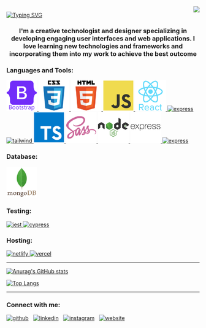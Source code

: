  
  <img align="right" src="https://visitor-badge.laobi.icu/badge?page_id=AbdulSamman.AbdulSamman"/>
 

<!-- <section align="center">
  <a href="https://git.io/typing-svg">
   <img src="https://readme-typing-svg.herokuapp.com/?  font=Righteous&size=35&center=true&vCenter=true&width=500&height=70&duration=4000&lines=Hi+There!+👋️;+I'm+Abdulrazak+Samman!;" />
 </a>
 </section>-->

[![Typing SVG](https://readme-typing-svg.demolab.com/?lines=Hi+There!+👋️;+I'm+Abdulrazak+Samman!;Second+line+of+text)](https://git.io/typing-svg)


<h3 align="center">I'm a creative technologist and designer specializing in developing engaging user interfaces and web applications. I love learning new technologies and frameworks and incorporating them into my work to achieve the best outcome</h3>


<h3 align="left">Languages and Tools:</h3>
<p align="left"> <a href="https://getbootstrap.com" target="_blank" rel="noreferrer"> <img src="https://raw.githubusercontent.com/devicons/devicon/master/icons/bootstrap/bootstrap-plain-wordmark.svg" alt="bootstrap" width="80" height="80"/> </a> <a href="https://www.w3schools.com/css/" target="_blank" rel="noreferrer"> <img src="https://raw.githubusercontent.com/devicons/devicon/master/icons/css3/css3-original-wordmark.svg" alt="css3" width="80" height="80"/> </a> <a href="https://www.w3.org/html/" target="_blank" rel="noreferrer"> <img src="https://raw.githubusercontent.com/devicons/devicon/master/icons/html5/html5-original-wordmark.svg" alt="html5" width="80" height="80"/> </a> <a href="https://developer.mozilla.org/en-US/docs/Web/JavaScript" target="_blank" rel="noreferrer"> <img src="https://raw.githubusercontent.com/devicons/devicon/master/icons/javascript/javascript-original.svg" alt="javascript" width="80" height="80"/> </a> <a href="https://reactjs.org/" target="_blank" rel="noreferrer"> <img src="https://raw.githubusercontent.com/devicons/devicon/master/icons/react/react-original-wordmark.svg" alt="react" width="80" height="80"/> </a>
<a href="https://https://vitejs.dev/" target="_blank" rel="noreferrer"> <img src="https://www.svgrepo.com/show/354521/vitejs.svg" alt="express" width="80" height="80"/> </a>
<a href="https://tailwindcss.com/" target="_blank" rel="noreferrer"> <img src="https://cdn.worldvectorlogo.com/logos/tailwind-css-1-2.svg" alt="tailwind" width="80" height="80"/> </a> <a href="https://www.typescriptlang.org/" target="_blank" rel="noreferrer"> <img src="https://raw.githubusercontent.com/devicons/devicon/master/icons/typescript/typescript-original.svg" alt="typescript" width="80" height="80"/> </a> <a href="https://sass-lang.com" target="_blank" rel="noreferrer"> <img src="https://raw.githubusercontent.com/devicons/devicon/master/icons/sass/sass-original.svg" alt="sass" width="80" height="80"/> </a>
<a href="https://nodejs.org" target="_blank" rel="noreferrer"> <img src="https://raw.githubusercontent.com/devicons/devicon/master/icons/nodejs/nodejs-original-wordmark.svg" alt="nodejs" width="80" height="80"/> </a> <a href="https://expressjs.com" target="_blank" rel="noreferrer"> <img src="https://raw.githubusercontent.com/devicons/devicon/master/icons/express/express-original-wordmark.svg" alt="express" width="80" height="80"/> </a>
 <a href="https://socket.io" target="_blank" rel="noreferrer"> <img src="https://upload.wikimedia.org/wikipedia/commons/9/96/Socket-io.svg" alt="express" width="80" height="80"/> </a></p>


 <h3 align="left">Database:</h3>
 <p>
 <a href="https://www.mongodb.com/" target="_blank" rel="noreferrer"> <img src="https://raw.githubusercontent.com/devicons/devicon/master/icons/mongodb/mongodb-original-wordmark.svg" alt="mongodb" width="80" height="80"/> </a> </p>

<h3 align="left">Testing:</h3>
<p>
 <a href="https://vitest.dev" target="_blank" rel="noreferrer"> <img src="https://vitest.dev/logo-shadow.svg" alt="jest" width="80" height="80"/> </a>
 <a href="https://www.cypress.io" target="_blank" rel="noreferrer"> <img src="https://raw.githubusercontent.com/simple-icons/simple-icons/6e46ec1fc23b60c8fd0d2f2ff46db82e16dbd75f/icons/cypress.svg" alt="cypress" width="80" height="80"/> </a></p>

<h3 align="left">Hosting:</h3>
<p>
<a href="https://app.netlify.com" target="_blank" rel="noreferrer"> <img src="https://www.vectorlogo.zone/logos/netlify/netlify-ar21.svg" alt="netlify" width="80" height="80"/> </a>
 <a href="https://vercel.com" target="_blank" rel="noreferrer"> <img src="https://logovtor.com/wp-content/uploads/2020/10/vercel-inc-logo-vector.png" alt="vercel" width="80" height="80"/> </a></p>

<hr>

[![Anurag's GitHub stats](https://github-readme-stats.vercel.app/api?username=AbdulSamman&show_icons=true&theme=blue-green&bg_color=0D1117)]([https://github.com/AbdulSamman/github-readme](https://github.com/AbdulSamman/AbdulSamman))

 
[![Top Langs](https://github-readme-stats.vercel.app/api/top-langs/?username=AbdulSamman&hide_progress=true&bg_color=0D1117&theme=blue-green)](https://github.com/anuraghazra/github-readme-stats)
 


<hr>
<h3 align="left">Connect with me:</h3>

[<img src='https://cdn.jsdelivr.net/npm/simple-icons@3.0.1/icons/github.svg' alt='github' height='60'>](https://github.com/AbdulSamman)&nbsp;&nbsp;&nbsp;[<img src='https://cdn.jsdelivr.net/npm/simple-icons@3.0.1/icons/linkedin.svg' alt='linkedin' height='60'>](https://www.linkedin.com/in/abdulrazak-samman-175b2718b)&nbsp;&nbsp;&nbsp;[<img src='https://cdn.jsdelivr.net/npm/simple-icons@3.0.1/icons/instagram.svg' alt='instagram' height='60'>](https://www.instagram.com/abdulsam89/)&nbsp;&nbsp;&nbsp;[<img src='https://cdn.jsdelivr.net/npm/simple-icons@3.0.1/icons/icloud.svg' alt='website' height='60'>](https://portfolio.5amman.eu/)


 

